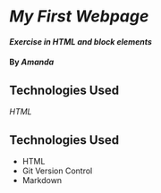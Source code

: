 # _My First Webpage_

#### _Exercise in HTML and block elements_

#### By _**Amanda**_

## Technologies Used

_HTML_
## Technologies Used

* HTML
* Git Version Control
* Markdown
